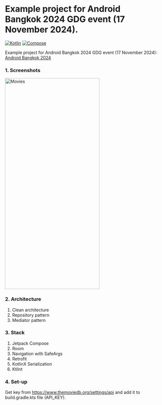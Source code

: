 # Example project for Android Bangkok 2024 GDG event (17 November 2024).

[![Kotlin](https://img.shields.io/badge/kotlin-2.0.0-7F52FF.svg?logo=kotlin)](http://kotlinlang.org)
[![Compose](https://img.shields.io/badge/compose-1.7.4-4285F4.svg?logo=jetpack-compose)](https://developer.android.com/jetpack/compose)

Example project for Android Bangkok 2024 GDG event (17 November 2024):
[Android Bangkok 2024](https://gdg.community.dev/events/details/google-gdg-bangkok-presents-android-bangkok-2024/)

### 1. Screenshots
<img src="screenshots/the-movie.gif" alt="Movies" width="312" height="694">

### 2. Architecture
1. Clean architecture
2. Repository pattern
3. Mediator pattern

### 3. Stack

1. Jetpack Compose
2. Room
3. Navigation with SafeArgs
4. Retrofit
5. KotlinX Serialization
6. Ktlint

### 4. Set-up
Get key from https://www.themoviedb.org/settings/api and add it to build.gradle.kts file (API_KEY).